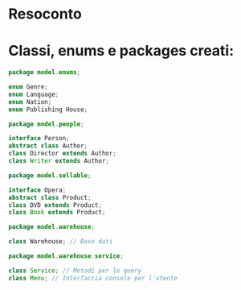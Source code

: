 # Resoconto

# Classi, enums e packages creati:

```java
package model.enums;

enum Genre;
enum Language;
enum Nation; 
enum Publishing House;
```

```java
package model.people;

interface Person;
abstract class Author;
class Director extends Author;
class Writer extends Author;
```

```java
package model.sellable;

interface Opera;
abstract class Product;
class DVD extends Product;
class Book extends Product;
```

```java
package model.warehouse;

class Warehouse; // Base dati
```

```java
package model.warehouse.service;

class Service; // Metodi per le query
class Menu; // Interfaccia console per l'utente
```
